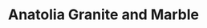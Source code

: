 ---
title: "Anatolia Granite and Marble"
url: /baxter/anatolia-granite-and-marble/
shop: Baumarkt
---